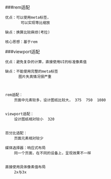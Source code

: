 ###rem适配

	优点：可以使用meta标签，
		   可以实现等比缩放
		
	缺点：换算比较麻烦(考拉)
	
	核心思想：基于rem


###viewport适配

	优点：避免复杂的计算，直接使用UI的标准像素值
	
	缺点：不能使用完整的meta标签
		  图片失真情况很严重



	rem适配：
		页面中元素较多，设计图纸比较大， 375  750  1080
		
		
	viewport适配：
		设计图纸相对较小  320
		
	
	百分比适配：
		页面元素相对较少
		
	媒体选择器：响应式布局
		同一个页面，在不同的设备上，呈现效果不一样		
	
	
	直接使用具体像素值布局
		2x与3x
		